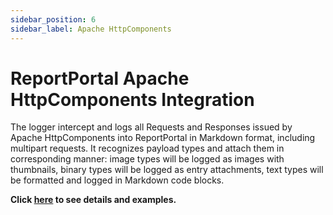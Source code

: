 ```yaml
---
sidebar_position: 6
sidebar_label: Apache HttpComponents
---
```


# ReportPortal Apache HttpComponents Integration

The logger intercept and logs all Requests and Responses issued by Apache HttpComponents into ReportPortal in Markdown format, including multipart requests. It recognizes payload types and attach them in corresponding manner: image types will be logged as images with thumbnails, binary types will be logged as entry attachments, text types will be formatted and logged in Markdown code blocks.

**Click [here](https://github.com/reportportal/logger-java-httpcomponents) to see details and examples.**

